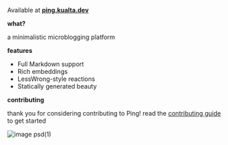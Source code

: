 Available at **[ping.kualta.dev](https://ping.kualta.dev)**

**what?**

a minimalistic microblogging platform

**features**

- Full Markdown support
- Rich embeddings
- LessWrong-style reactions
- Statically generated beauty

**contributing**

thank you for considering contributing to Ping!
read the [contributing guide](https://github.com/kualta/ping/blob/main/CONTRIBUTING.md) to get started

![image psd(1)](https://github.com/kualta/ping/assets/72769566/fe22cb59-0442-4d4f-8af4-5709c2ce91d2)
